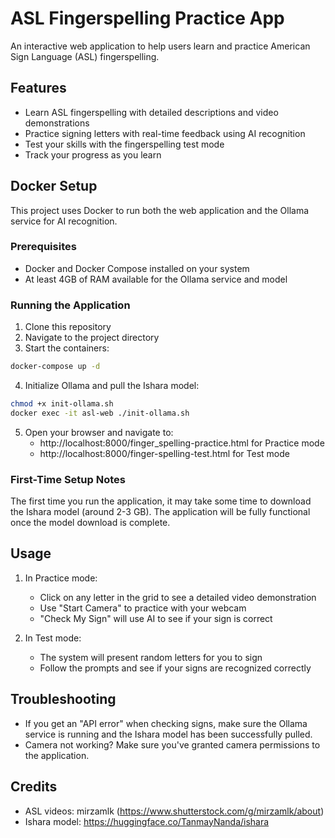 # ASL Fingerspelling Practice App

An interactive web application to help users learn and practice American Sign Language (ASL) fingerspelling.

## Features

- Learn ASL fingerspelling with detailed descriptions and video demonstrations
- Practice signing letters with real-time feedback using AI recognition
- Test your skills with the fingerspelling test mode
- Track your progress as you learn

## Docker Setup

This project uses Docker to run both the web application and the Ollama service for AI recognition.

### Prerequisites

- Docker and Docker Compose installed on your system
- At least 4GB of RAM available for the Ollama service and model

### Running the Application

1. Clone this repository
2. Navigate to the project directory
3. Start the containers:

```bash
docker-compose up -d
```

4. Initialize Ollama and pull the Ishara model:

```bash
chmod +x init-ollama.sh
docker exec -it asl-web ./init-ollama.sh
```

5. Open your browser and navigate to:
   - http://localhost:8000/finger_spelling-practice.html for Practice mode
   - http://localhost:8000/finger-spelling-test.html for Test mode

### First-Time Setup Notes

The first time you run the application, it may take some time to download the Ishara model (around 2-3 GB). The application will be fully functional once the model download is complete.

## Usage

1. In Practice mode:

   - Click on any letter in the grid to see a detailed video demonstration
   - Use "Start Camera" to practice with your webcam
   - "Check My Sign" will use AI to see if your sign is correct

2. In Test mode:
   - The system will present random letters for you to sign
   - Follow the prompts and see if your signs are recognized correctly

## Troubleshooting

- If you get an "API error" when checking signs, make sure the Ollama service is running and the Ishara model has been successfully pulled.
- Camera not working? Make sure you've granted camera permissions to the application.

## Credits

- ASL videos: mirzamlk (https://www.shutterstock.com/g/mirzamlk/about)
- Ishara model: https://huggingface.co/TanmayNanda/ishara
